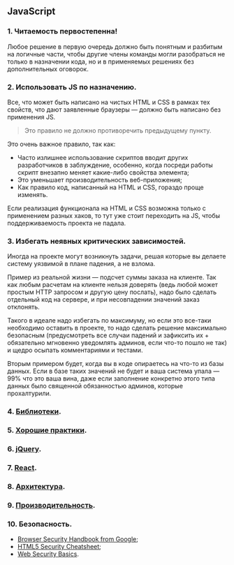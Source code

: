 ## JavaScript

### 1. Читаемость первостепенна!
Любое решение в первую очередь должно быть понятным и разбитым на логичные части, чтобы другие члены команды могли разобраться не только в назначении кода, но и в применяемых решениях без дополнительных оговорок.

### 2. Использовать JS по назначению.
Все, что может быть написано на чистых HTML и CSS в рамках тех свойств, что дают заявленные браузеры — должно быть написано без применения JS.

> Это правило не должно противоречить предыдущему пункту.

Это очень важное правило, так как:
* Часто излишнее использование скриптов вводит других разработчиков в заблуждение, особенно, когда посреди работы скрипт внезапно меняет какие-либо свойства элемента;
* Это уменьшает производительность веб-приложения;
* Как правило код, написанный на HTML и CSS, гораздо проще изменять.

Если реализация функционала на HTML и CSS возможна только с применением разных хаков, то тут уже стоит переходить на JS, чтобы поддерживаемость проекта не падала.

### 3. Избегать неявных критических зависимостей.
Иногда на проекте могут возникнуть задачи, решая которые вы делаете систему уязвимой в плане падения, а не взлома.

Пример из реальной жизни — подсчет суммы заказа на клиенте. Так как любым расчетам на клиенте нельзя доверять (ведь любой может простым HTTP запросом и другую цену послать), надо было сделать отдельный код на сервере, и при несовпадении значений заказ отклонять.

Такого в идеале надо избегать по максимуму, но если это все-таки необходимо оставить в проекте, то надо сделать решение максимально безопасным (предусмотреть все случаи падений и зафиксить их + обязательно мгновенно уведомлять админов, если что-то пошло не так) и щедро осыпать комментариями и тестами.

Вторым примером будет, когда вы в коде опираетесь на что-то из базы данных. Если в базе таких значений не будет и ваша система упала — 99% что это ваша вина, даже если заполнение конкретно этого типа данных было священной обязанностью админов, которые прохалтурили.

### 4. [Библиотеки](./libraries.md).

### 5. [Хорошие практики](./goodPractice.md).

### 6. [jQuery](./jQuery.md).

### 7. [React](./react.md).

### 8. [Архитектура](./architecture.md).

### 9. [Производительность](./performance.md).

### 10. Безопасность.
* [Browser Security Handbook from Google](https://code.google.com/archive/p/browsersec/wikis/Main.wiki);
* [HTML5 Security Cheatsheet](https://html5sec.org/#javascript);
* [Web Security Basics](https://github.com/vasanthk/web-security-basics).
